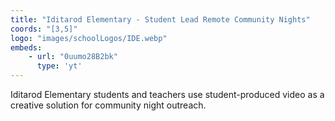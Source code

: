 ```yaml
---
title: "Iditarod Elementary - Student Lead Remote Community Nights"
coords: "[3,5]"
logo: "images/schoolLogos/IDE.webp"
embeds: 
    - url: "0uumo28B2bk"
      type: 'yt'
---
```


Iditarod Elementary students and teachers use student-produced video as a creative solution for community night outreach.
